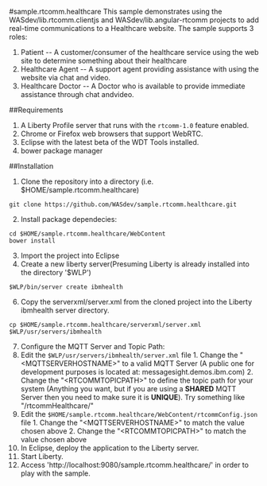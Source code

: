 #sample.rtcomm.healthcare
This sample demonstrates using the WASdev/lib.rtcomm.clientjs and WASdev/lib.angular-rtcomm projects to add real-time communications to a Healthcare website. The sample supports 3 roles:

1.  Patient -- A customer/consumer of the healthcare service using the web site to determine something about their healthcare
2.  Healthcare Agent -- A support agent providing assistance with using the website via chat and video.
3.  Healthcare Doctor -- A Doctor who is available to provide immediate assistance through chat andvideo.

##Requirements

1.  A Liberty Profile server that runs with the `rtcomm-1.0` feature enabled. 
2.  Chrome or Firefox web browsers that support WebRTC.
3.  Eclipse with the latest beta of the WDT Tools installed.
4.  bower package manager

##Installation

1. Clone the repository into a directory (i.e. $HOME/sample.rtcomm.healthcare)
  ```
  git clone https://github.com/WASdev/sample.rtcomm.healthcare.git
  ```
2. Install package dependecies:
  ``` 
  cd $HOME/sample.rtcomm.healthcare/WebContent
  bower install
  ```
3. Import the project into Eclipse 
4. Create a new liberty server(Presuming Liberty is already installed into the directory '$WLP')
  ```
  $WLP/bin/server create ibmhealth
  ```
6.  Copy the serverxml/server.xml from the cloned project into the Liberty ibmhealth server directory.
  ```
  cp $HOME/sample.rtcomm.healthcare/serverxml/server.xml $WLP/usr/servers/ibmhealth
  ```
7. Configure the MQTT Server and Topic Path:
  1.  Edit the `$WLP/usr/servers/ibmhealth/server.xml` file
    1.  Change the "\<MQTTSERVERHOSTNAME\>" to a valid MQTT Server (A public one for development purposes is located at: messagesight.demos.ibm.com)
    2.  Change the "\<RTCOMMTOPICPATH\>" to define the topic path for your system (Anything you want, but if you are using a **SHARED** MQTT Server then you need to make sure it is **UNIQUE**).
      Try something like "/rtcommHealthcare<somerandomnumber>/"
  2.  Edit the  `$HOME/sample.rtcomm.healthcare/WebContent/rtcommConfig.json` file
    1.  Change the "\<MQTTSERVERHOSTNAME\>" to match the value chosen above
    2.  Change the "\<RTCOMMTOPICPATH\>" to match the value chosen above
8.  In Eclipse, deploy the application to the Liberty server.
9.  Start Liberty.
10.  Access 'http://localhost:9080/sample.rtcomm.healthcare/' in order to play with the sample.

